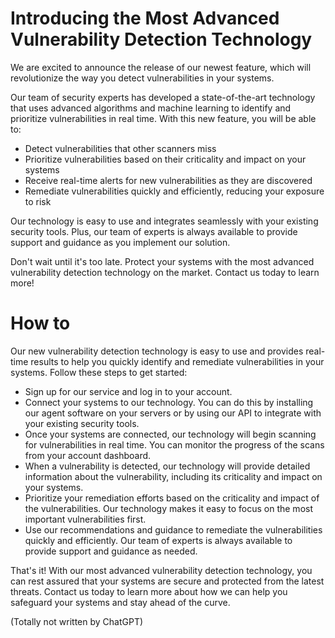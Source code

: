 # Introducing the Most Advanced Vulnerability Detection Technology
We are excited to announce the release of our newest feature, which will revolutionize the way you detect vulnerabilities in your systems.

Our team of security experts has developed a state-of-the-art technology that uses advanced algorithms and machine learning to identify and prioritize vulnerabilities in real time. With this new feature, you will be able to:

- Detect vulnerabilities that other scanners miss
- Prioritize vulnerabilities based on their criticality and impact on your systems
- Receive real-time alerts for new vulnerabilities as they are discovered
- Remediate vulnerabilities quickly and efficiently, reducing your exposure to risk

Our technology is easy to use and integrates seamlessly with your existing security tools. Plus, our team of experts is always available to provide support and guidance as you implement our solution.

Don't wait until it's too late. Protect your systems with the most advanced vulnerability detection technology on the market. Contact us today to learn more!

# How to
Our new vulnerability detection technology is easy to use and provides real-time results to help you quickly identify and remediate vulnerabilities in your systems. Follow these steps to get started:

- Sign up for our service and log in to your account.
- Connect your systems to our technology. You can do this by installing our agent software on your servers or by using our API to integrate with your existing security tools.
- Once your systems are connected, our technology will begin scanning for vulnerabilities in real time. You can monitor the progress of the scans from your account dashboard.
- When a vulnerability is detected, our technology will provide detailed information about the vulnerability, including its criticality and impact on your systems.
- Prioritize your remediation efforts based on the criticality and impact of the vulnerabilities. Our technology makes it easy to focus on the most important vulnerabilities first.
- Use our recommendations and guidance to remediate the vulnerabilities quickly and efficiently. Our team of experts is always available to provide support and guidance as needed.

That's it! With our most advanced vulnerability detection technology, you can rest assured that your systems are secure and protected from the latest threats. Contact us today to learn more about how we can help you safeguard your systems and stay ahead of the curve.

(Totally not written by ChatGPT)
